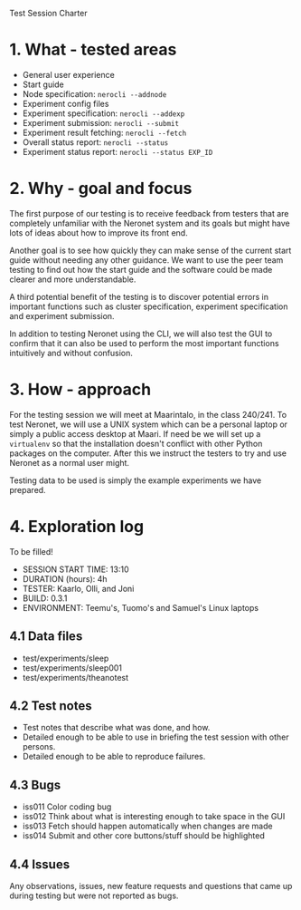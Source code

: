 Test Session Charter

# 1. What - tested areas

- General user experience
- Start guide
- Node specification: `nerocli --addnode`
- Experiment config files
- Experiment specification: `nerocli --addexp`
- Experiment submission: `nerocli --submit`
- Experiment result fetching: `nerocli --fetch`
- Overall status report: `nerocli --status`
- Experiment status report: `nerocli --status EXP_ID`

# 2. Why - goal and focus

The first purpose of our testing is to receive feedback from testers that are
completely unfamiliar with the Neronet system and its goals but might have
lots of ideas about how to improve its front end.

Another goal is to see how quickly they can make sense of the current start
guide without needing any other guidance. We want to use the peer team
testing to find out how the start guide and the software could be made clearer
and more understandable.

A third potential benefit of the testing is to discover potential errors in
important functions such as cluster specification, experiment specification
and experiment submission.

In addition to testing Neronet using the CLI, we will also test the GUI to
confirm that it can also be used to perform the most important functions
intuitively and without confusion.

# 3. How - approach

For the testing session we will meet at Maarintalo, in the class 240/241. To
test Neronet, we will use a UNIX system which can be a personal laptop or
simply a public access desktop at Maari. If need be we will set up a
`virtualenv` so that the installation doesn't conflict with other Python
packages on the computer. After this we instruct the testers to try and use
Neronet as a normal user might.

Testing data to be used is simply the example experiments we have prepared.

# 4. Exploration log

To be filled!

- SESSION START TIME: 13:10
- DURATION (hours): 4h
- TESTER: Kaarlo, Olli, and Joni
- BUILD: 0.3.1
- ENVIRONMENT: Teemu's, Tuomo's and Samuel's Linux laptops

## 4.1 Data files

- test/experiments/sleep
- test/experiments/sleep001
- test/experiments/theanotest

## 4.2 Test notes

- Test notes that describe what was done, and how.
- Detailed enough to be able to use in briefing the test session with other
  persons.
- Detailed enough to be able to reproduce failures.



## 4.3 Bugs

- iss011 Color coding bug
- iss012 Think about what is interesting enough to take space in the GUI
- iss013 Fetch should happen automatically when changes are made
- iss014 Submit and other core buttons/stuff should be highlighted

## 4.4 Issues

Any observations, issues, new feature requests and questions that came up
during testing but were not reported as bugs.
